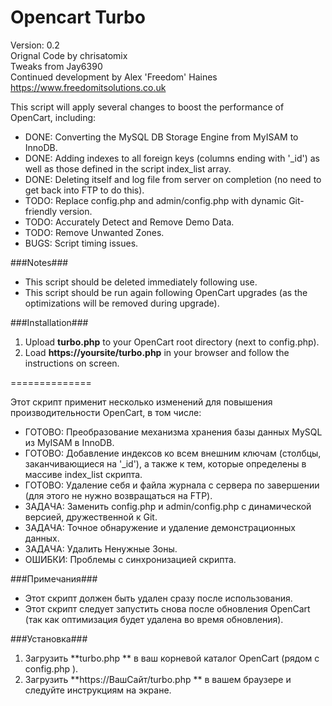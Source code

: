 Opencart Turbo
==============

Version: 0.2  
Orignal Code by chrisatomix  
Tweaks from Jay6390  
Continued development by Alex 'Freedom' Haines  
https://www.freedomitsolutions.co.uk  

This script will apply several changes to boost the performance of OpenCart, including:
*   DONE: Converting the MySQL DB Storage Engine from MyISAM to InnoDB.
*   DONE: Adding indexes to all foreign keys (columns ending with '_id') as well as those defined in the script index_list array.
*   DONE: Deleting itself and log file from server on completion (no need to get back into FTP to do this).
*   TODO: Replace config.php and admin/config.php with dynamic Git-friendly version.
*   TODO: Accurately Detect and Remove Demo Data.
*   TODO: Remove Unwanted Zones.
*   BUGS: Script timing issues.

###Notes###
*   This script should be deleted immediately following use.
*   This script should be run again following OpenCart upgrades (as the optimizations will be removed during upgrade).

###Installation###
1.  Upload **turbo.php** to your OpenCart root directory (next to config.php).
2.  Load **https://yoursite/turbo.php** in your browser and follow the instructions on screen.

==============

Этот скрипт применит несколько изменений для повышения производительности OpenCart, в том числе:
* ГОТОВО: Преобразование механизма хранения базы данных MySQL из MyISAM в InnoDB.
* ГОТОВО: Добавление индексов ко всем внешним ключам (столбцы, заканчивающиеся на '_id'), а также к тем, которые определены в массиве index_list скрипта.
* ГОТОВО: Удаление себя и файла журнала с сервера по завершении (для этого не нужно возвращаться на FTP).
* ЗАДАЧА: Заменить config.php и admin/config.php с динамической версией, дружественной к Git.
* ЗАДАЧА: Точное обнаружение и удаление демонстрационных данных.
* ЗАДАЧА: Удалить Ненужные Зоны.
* ОШИБКИ: Проблемы с синхронизацией скрипта.

###Примечания###
* Этот скрипт должен быть удален сразу после использования.
* Этот скрипт следует запустить снова после обновления OpenCart (так как оптимизация будет удалена во время обновления).

###Установка###
1. Загрузить **turbo.php ** в ваш корневой каталог OpenCart (рядом с config.php ).
2. Загрузить **https://ВашСайт/turbo.php ** в вашем браузере и следуйте инструкциям на экране.
